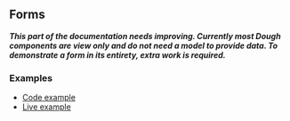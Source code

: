 ## Forms

***This part of the documentation needs improving. Currently most Dough components are view only and do not need a model to provide data. To demonstrate a form in its entirety, extra work is required.***

### Examples

* [Code example](https://github.com/moneyadviceservice/rad/blob/master/app/views/principals/new.html.erb)
* [Live example](https://radsignup.moneyadviceservice.org.uk/)
